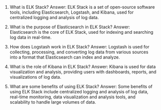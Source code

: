 1. What is ELK Stack?
Answer: ELK Stack is a set of open-source software tools, including Elasticsearch, Logstash, and Kibana, used for centralized logging and analysis of log data.

2. What is the purpose of Elasticsearch in ELK Stack?
Answer: Elasticsearch is the core of ELK Stack, used for indexing and searching log data in real-time.

3. How does Logstash work in ELK Stack?
Answer: Logstash is used for collecting, processing, and converting log data from various sources into a format that Elasticsearch can index and analyze.

4. What is the role of Kibana in ELK Stack?
Answer: Kibana is used for data visualization and analysis, providing users with dashboards, reports, and visualizations of log data.

5. What are some benefits of using ELK Stack?
Answer: Some benefits of using ELK Stack include centralized logging and analysis of log data, real-time monitoring, data visualization and analysis tools, and scalability to handle large volumes of data.